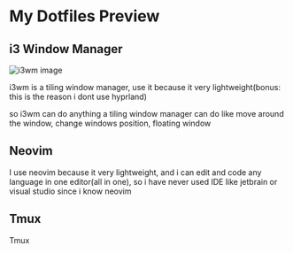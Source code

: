 # My Dotfiles Preview

## i3 Window Manager 
![i3wm image](file:///home/bacchimcho/Pictures/Sun%20Sep%2028%2010:12:30%20PM%20+07%202025)

i3wm is a tiling window manager, use it because it very lightweight(bonus: this is the reason i dont use hyprland)

so i3wm can do anything a tiling window manager can do like move around the window, change windows position, floating window 

## Neovim 
I use neovim because it very lightweight, and i can edit and code any language in one editor(all in one), so i have never used IDE like jetbrain or visual studio since i know neovim


## Tmux
Tmux 
